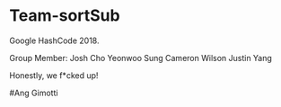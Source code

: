 # Team-sortSub
Google HashCode 2018.

Group Member:
Josh Cho
Yeonwoo Sung
Cameron Wilson
Justin Yang


Honestly, we f*cked up!

#Ang Gimotti
